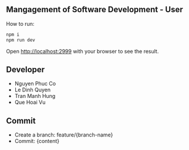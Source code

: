 ## Mangagement of Software Development - User

How to run:

```bash
npm i
npm run dev
```

Open [http://localhost:2999](http://localhost:2999) with your browser to see the result.

## Developer
- Nguyen Phuc Co
- Le Dinh Quyen
- Tran Manh Hung
- Que Hoai Vu

## Commit
- Create a branch: feature/{branch-name}
- Commit: {content}

